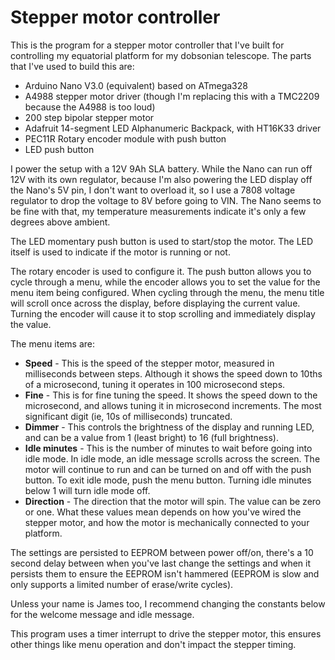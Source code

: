 # Stepper motor controller

This is the program for a stepper motor controller that I've built for controlling my equatorial platform for my dobsonian telescope. The parts that I've used to build this are:
 
* Arduino Nano V3.0 (equivalent) based on ATmega328
* A4988 stepper motor driver (though I'm replacing this with a TMC2209 because the A4988 is too loud)
* 200 step bipolar stepper motor
* Adafruit 14-segment LED Alphanumeric Backpack, with HT16K33 driver
* PEC11R Rotary encoder module with push button
* LED push button

I power the setup with a 12V 9Ah SLA battery. While the Nano can run off 12V with its own regulator, because I'm also powering the LED display off the Nano's 5V pin, I don't want to overload it, so I use a 7808 voltage regulator to drop the voltage to 8V before going to VIN. The Nano seems to be fine with that, my temperature measurements indicate it's only a few degrees above ambient.

The LED momentary push button is used to start/stop the motor. The LED itself is used to indicate if the motor is running or not.

The rotary encoder is used to configure it. The push button allows you to cycle through a menu, while the encoder allows you to set the value for the menu item being configured. When cycling through the menu, the menu title will scroll once across the display, before displaying the current value. Turning the encoder will cause it to stop scrolling and immediately display the value.

The menu items are:

* **Speed** - This is the speed of the stepper motor, measured in milliseconds between steps. Although it shows the speed down to 10ths of a microsecond, tuning it operates in 100 microsecond steps.
* **Fine** - This is for fine tuning the speed. It shows the speed down to the microsecond, and allows tuning it in microsecond increments. The most significant digit (ie, 10s of milliseconds) truncated.
* **Dimmer** - This controls the brightness of the display and running LED, and can be a value from 1 (least bright) to 16 (full brightness).
* **Idle minutes** - This is the number of minutes to wait before going into idle mode. In idle mode, an idle message scrolls across the screen. The motor will continue to run and can be turned on and off with the push button. To exit idle mode, push the menu button. Turning idle minutes below 1 will turn idle mode off.
* **Direction** - The direction that the motor will spin. The value can be zero or one. What these values mean depends on how you've wired the stepper motor, and how the motor is mechanically connected to your platform.

The settings are persisted to EEPROM between power off/on, there's a 10 second delay between when you've last change the settings and when it persists them to ensure the EEPROM isn't hammered (EEPROM is slow and only supports a limited number of erase/write cycles).

Unless your name is James too, I recommend changing the constants below for the welcome message and idle message.

This program uses a timer interrupt to drive the stepper motor, this ensures other things like menu operation and don't impact the stepper timing.

